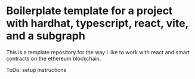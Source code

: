 # Boilerplate template for a project with hardhat, typescript, react, vite, and a subgraph

This is a template repository for the way I like to work with react and smart contracts on the ethereum blockchain.

ToDo: setup instructions
